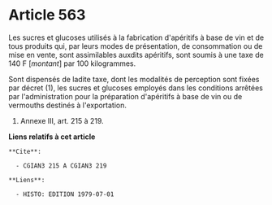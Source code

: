 # Article 563

Les sucres et glucoses utilisés à la fabrication d'apéritifs à base de vin et de tous produits qui, par leurs modes de
présentation, de consommation ou de mise en vente, sont assimilables auxdits apéritifs, sont soumis à une taxe de 140 F
[*montant*] par 100 kilogrammes.

Sont dispensés de ladite taxe, dont les modalités de perception sont fixées par décret (1), les sucres et glucoses employés
dans les conditions arrêtées par l'administration pour la préparation d'apéritifs à base de vin ou de vermouths destinés à
l'exportation.

1)  Annexe III, art. 215 à 219.

**Liens relatifs à cet article**

	**Cite**:

	  - CGIAN3 215 A CGIAN3 219

	**Liens**:

	  - HISTO: EDITION 1979-07-01

